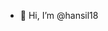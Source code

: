 - 👋 Hi, I’m @hansil18


<!---
hansil18/hansil18 is a ✨ special ✨ repository because its `README.md` (this file) appears on your GitHub profile.
You can click the Preview link to take a look at your changes.
--->
